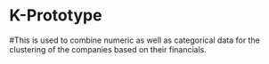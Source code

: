 # K-Prototype
#This is used to combine numeric as well as categorical data for the clustering of the companies based on their financials.
